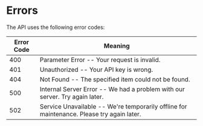 # Errors

The API uses the following error codes:

Error Code | Meaning
---------- | -------
400 | Parameter Error -- Your request is invalid.
401 | Unauthorized -- Your API key is wrong.
404 | Not Found -- The specified item could not be found.
500 | Internal Server Error -- We had a problem with our server. Try again later.
502 | Service Unavailable -- We're temporarily offline for maintenance. Please try again later.
